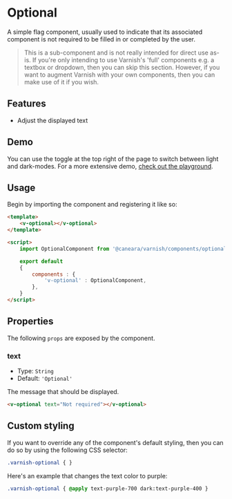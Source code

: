 # Optional

A simple flag component, usually used to indicate that its associated component is not required to be filled in or completed by the user.

> This is a sub-component and is not really intended for direct use as-is. If you're only intending to use Varnish's 'full' components e.g. a textbox or dropdown, then you can skip this section. However, if you want to augment Varnish with your own components, then you can make use of it if you wish.

## Features

* Adjust the displayed text

## Demo

You can use the toggle at the top right of the page to switch between light and dark-modes. For a more extensive demo, [check out the playground](/playgrounds/optional/index).

<!-- Setup -->
<script setup>
    import OptionalComponent from '../../src/components/optional.vue';
</script>

<!-- Demo -->
<div class="border border-dashed border-gray-300 dark:border-gray-600 flex justify-center rounded-md gap-x-3 p-6 mt-8">
    <ClientOnly>
        <OptionalComponent></OptionalComponent>
    </ClientOnly>
</div>

## Usage

Begin by importing the component and registering it like so:

```html
<template>
    <v-optional></v-optional>
</template>

<script>
    import OptionalComponent from '@caneara/varnish/components/optional.vue';

    export default
    {
        components : {
            'v-optional' : OptionalComponent,
        },
    }
</script>
```

## Properties

The following `props` are exposed by the component.

### text

- Type: `String`
- Default: `'Optional'`

The message that should be displayed.

```html
<v-optional text="Not required"></v-optional>
```

## Custom styling

If you want to override any of the component's default styling, then you can do so by using the following CSS selector:

```css
.varnish-optional { }
```

Here's an example that changes the text color to purple:

```css
.varnish-optional { @apply text-purple-700 dark:text-purple-400 }
```
